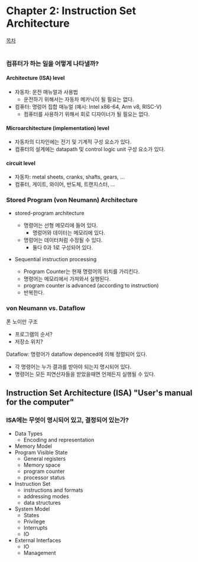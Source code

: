 # Chapter 2: Instruction Set Architecture
[목차](index.md)<br><br>

### 컴퓨터가 하는 일을 어떻게 나타낼까?
#### Architecture (ISA) level
- 자동차: 운전 매뉴얼과 사용법
    - 운전하기 위해서는 자동차 메카닉이 될 필요는 없다.
- 컴퓨터: 명렁어 집합 매뉴얼 (예시: Intel x86-64, Arm v8, RISC-V)
    - 컴퓨터를 사용하기 위해서 회로 디자이너가 될 필요는 없다.

#### Microarchitecture (implementation) level
- 자동차의 디자인에는 전기 및 기계적 구성 요소가 있다.
- 컴퓨터의 설계에는 datapath 및 control logic unit 구성 요소가 있다.

#### circuit level
- 자동차: metal sheets, cranks, shafts, gears, ...
- 컴퓨터, 게이트, 와이어, 반도체, 트랜지스터, ...

### Stored Program (von Neumann) Architecture
- stored-program architecture
    - 명령어는 선형 메모리에 들어 있다.
        - 명렁어와 데이터는 메모리에 있다.
    - 명렁어는 데이터처럼 수정될 수 있다.
        - 둘다 0과 1로 구성되어 있다.

- Sequential instruction processing
    - Program Counter는 현재 명령어의 위치를 가리킨다.
    - 명령어는 메모리에서 가져와서 실행된다.
    - program counter is advanced (according to instruction)
    - 반복한다.

### von Neumann vs. Dataflow
폰 노이만 구조
- 프로그램의 순서?
- 저장소 위치?

Dataflow: 명령어가 dataflow depenced에 의해 정렬되어 있다.
- 각 명령어는 누가 결과를 받아야 되는지 명시되어 있다.
- 명령어는 모든 피연산자들을 받았을때면 언제든지 실행될 수 있다.

## Instruction Set Architecture (ISA) "User's manual for the computer"
### ISA에는 무엇이 명시되어 있고, 결정되어 있는가?
- Data Types
    - Encoding and representation
- Memory Model
- Program Visible State
    - General registers
    - Memory space
    - program counter
    - processor status
- Instruction Set
    - instructions and formats
    - addressing modes
    - data structures
- System Model
    - States
    - Privilege
    - Interrupts
    - IO
- External Interfaces
    - IO
    - Management